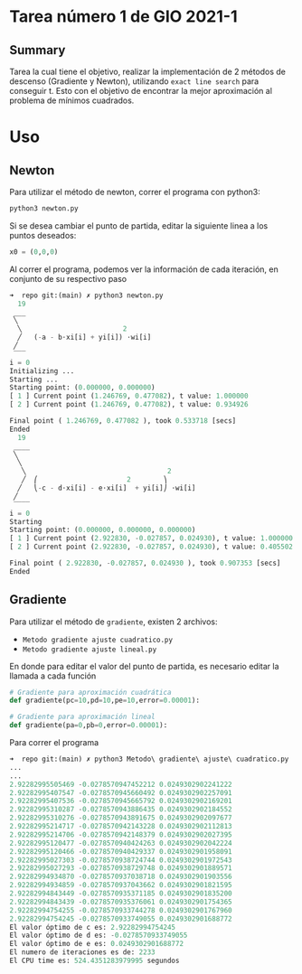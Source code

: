 # Tarea número 1 de GIO 2021-1


## Summary

Tarea la cual tiene el objetivo, realizar la implementación de 2 métodos de descenso (Gradiente y Newton), utilizando `exact line search` para conseguir t. Esto con el objetivo de encontrar la mejor aproximación al problema de mínimos cuadrados.


# Uso

## Newton


Para utilizar el método de newton, correr el programa con python3:

```python
python3 newton.py
```

Si se desea cambiar el punto de partida, editar la siguiente linea a los puntos deseados:

```python
x0 = (0,0,0)
```

Al correr el programa, podemos ver la información de cada iteración, en conjunto de su respectivo paso 

```python
➜  repo git:(main) ✗ python3 newton.py 
  19                               
 ___                               
 ╲                                 
  ╲                         2      
  ╱   (-a - b⋅xi[i] + yi[i]) ⋅wi[i]
 ╱                                 
 ‾‾‾                               
i = 0                              
Initializing ... 
Starting ...
Starting point: (0.000000, 0.000000)
[ 1 ] Current point (1.246769, 0.477082), t value: 1.000000
[ 2 ] Current point (1.246769, 0.477082), t value: 0.934926

Final point ( 1.246769, 0.477082 ), took 0.533718 [secs] 
Ended
  19                                          
 ____                                         
 ╲                                            
  ╲                                           
   ╲                                   2      
   ╱  ⎛                      2        ⎞       
  ╱   ⎝-c - d⋅xi[i] - e⋅xi[i]  + yi[i]⎠ ⋅wi[i]
 ╱                                            
 ‾‾‾‾                                         
i = 0                                         
Starting
Starting point: (0.000000, 0.000000, 0.000000)
[ 1 ] Current point (2.922830, -0.027857, 0.024930), t value: 1.000000
[ 2 ] Current point (2.922830, -0.027857, 0.024930), t value: 0.405502

Final point ( 2.922830, -0.027857, 0.024930 ), took 0.907353 [secs] 
Ended

```



## Gradiente

Para utilizar el método de `gradiente`, existen 2 archivos:

* `Metodo gradiente ajuste cuadratico.py`
* `Metodo gradiente ajuste lineal.py`

En donde para editar el valor del punto de partida, es necesario editar la llamada a cada función

```python
# Gradiente para aproximación cuadrática
def gradiente(pc=10,pd=10,pe=10,error=0.00001):

# Gradiente para aproximación lineal
def gradiente(pa=0,pb=0,error=0.00001):
```

Para correr el programa

```python
➜  repo git:(main) ✗ python3 Metodo\ gradiente\ ajuste\ cuadratico.py
...
...
2.92282995505469 -0.0278570947452212 0.0249302902241222
2.92282995407547 -0.0278570945660492 0.0249302902257091
2.92282995407536 -0.0278570945665792 0.0249302902169201
2.92282995310287 -0.0278570943886435 0.0249302902184552
2.92282995310276 -0.0278570943891675 0.0249302902097677
2.92282995214717 -0.0278570942143228 0.0249302902112813
2.92282995214706 -0.0278570942148379 0.0249302902027395
2.92282995120477 -0.0278570940424263 0.0249302902042224
2.92282995120466 -0.0278570940429337 0.0249302901958091
2.92282995027303 -0.0278570938724744 0.0249302901972543
2.92282995027293 -0.0278570938729748 0.0249302901889571
2.92282994934870 -0.0278570937038718 0.0249302901903556
2.92282994934859 -0.0278570937043662 0.0249302901821595
2.92282994843449 -0.0278570935371185 0.0249302901835200
2.92282994843439 -0.0278570935376061 0.0249302901754365
2.92282994754255 -0.0278570933744278 0.0249302901767960
2.92282994754245 -0.0278570933749055 0.0249302901688772
El valor óptimo de c es: 2.92282994754245
El valor óptimo de d es: -0.0278570933749055
El valor óptimo de e es: 0.0249302901688772
El numero de iteraciones es de: 2233
El CPU time es: 524.4351283979995 segundos

```
